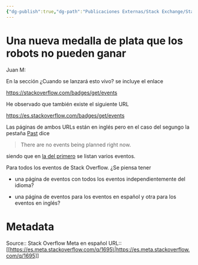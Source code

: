 ```yaml
---
{"dg-publish":true,"dg-path":"Publicaciones Externas/Stack Exchange/Stack Overflow en español/Stack Overflow en español Meta/es.meta.stackoverflow.com-1695.md","permalink":"/publicaciones-externas/stack-exchange/stack-overflow-en-espanol/stack-overflow-en-espanol-meta/es-meta-stackoverflow-com-1695/","title":"Una nueva medalla de plata que los robots no pueden ganar","hide":true,"noteIcon":"default","created":"2024-04-03T12:49:10.418-06:00","updated":"2024-04-05T16:44:00.505-06:00"}
---
```


# Una nueva medalla de plata que los robots no pueden ganar

Juan M:

En la sección ¿Cuando se lanzará esto vivo? se incluye el enlace

https://stackoverflow.com/badges/get/events

He observado que también existe el siguiente URL

https://es.stackoverflow.com/badges/get/events

Las páginas de ambos URLs están en inglés pero en el caso del segungo la pestaña [Past][1] dice

> There are no events being planned right now.

siendo que en [la del primero][2] se listan varios eventos.

Para todos los eventos de Stack Overflow. ¿Se piensa tener 

- una página de eventos con todos los eventos independientemente del idioma?
- una página de eventos para los eventos en español y otra para los eventos en inglés?

  [1]: https://es.stackoverflow.com/badges/get/events?tab=past
  [2]: https://stackoverflow.com/badges/get/events?tab=past

# Metadata
Source:: Stack Overflow Meta en español
URL:: [[https://es.meta.stackoverflow.com/q/1695\|https://es.meta.stackoverflow.com/q/1695]]

